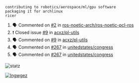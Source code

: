```
contributing to robotics/aerospace/ml/gpu software
packaging it for archlinux
ricer
```

<!--START_SECTION:activity-->
1. 🗣 Commented on [#2](https://github.com/ros-noetic-arch/ros-noetic-pcl-ros/issues/2) in [ros-noetic-arch/ros-noetic-pcl-ros](https://github.com/ros-noetic-arch/ros-noetic-pcl-ros)
2. ❗️ Closed issue [#9](https://github.com/acxz/pl-utils/issues/9) in [acxz/pl-utils](https://github.com/acxz/pl-utils)
3. 🗣 Commented on [#9](https://github.com/acxz/pl-utils/issues/9) in [acxz/pl-utils](https://github.com/acxz/pl-utils)
4. 🗣 Commented on [#267](https://github.com/unitedstates/congress/issues/267) in [unitedstates/congress](https://github.com/unitedstates/congress)
5. 🗣 Commented on [#267](https://github.com/unitedstates/congress/issues/267) in [unitedstates/congress](https://github.com/unitedstates/congress)
<!--END_SECTION:activity-->


![statz](https://github-readme-stats.vercel.app/api?username=acxz&include_all_commits=true&show_icons=true)

[![lngwgez](https://github-readme-stats.vercel.app/api/top-langs/?username=acxz&layout=compact)](https://github.com/acxz/github-readme-stats)


<!--
**acxz/acxz** is a ✨ _special_ ✨ repository because its `README.md` (this file) appears on your GitHub profile.

Here are some ideas to get you started:

- 🔭 I’m currently working on ...
- 🌱 I’m currently learning ...
- 👯 I’m looking to collaborate on ...
- 🤔 I’m looking for help with ...
- 💬 Ask me about ...
- 📫 How to reach me: ...
- 😄 Pronouns: ...
- ⚡ Fun fact: ...
-->
